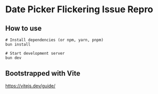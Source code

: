 # Date Picker Flickering Issue Repro

## How to use

```shell
# Install dependencies (or npm, yarn, pnpm)
bun install

# Start development server
bun dev
```

## Bootstrapped with Vite

https://vitejs.dev/guide/
